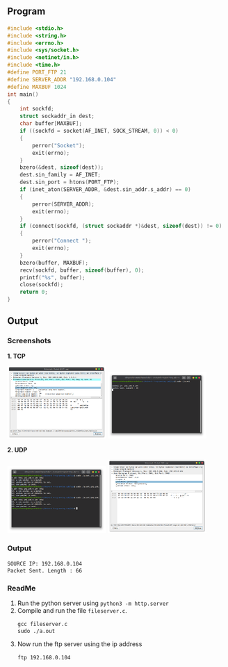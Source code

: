 ## Program

```c
#include <stdio.h>
#include <string.h>
#include <errno.h>
#include <sys/socket.h>
#include <netinet/in.h>
#include <time.h>
#define PORT_FTP 21
#define SERVER_ADDR "192.168.0.104"
#define MAXBUF 1024
int main()
{
    int sockfd;
    struct sockaddr_in dest;
    char buffer[MAXBUF];
    if ((sockfd = socket(AF_INET, SOCK_STREAM, 0)) < 0)
    {
        perror("Socket");
        exit(errno);
    }
    bzero(&dest, sizeof(dest));
    dest.sin_family = AF_INET;
    dest.sin_port = htons(PORT_FTP);
    if (inet_aton(SERVER_ADDR, &dest.sin_addr.s_addr) == 0)
    {
        perror(SERVER_ADDR);
        exit(errno);
    }
    if (connect(sockfd, (struct sockaddr *)&dest, sizeof(dest)) != 0)
    {
        perror("Connect ");
        exit(errno);
    }
    bzero(buffer, MAXBUF);
    recv(sockfd, buffer, sizeof(buffer), 0);
    printf("%s", buffer);
    close(sockfd);
    return 0;
}

```

## Output

### Screenshots

**1. TCP**

<img src = "./expt11a-tcp_local1.png" width = 45% >  <img src = "./expt11a-tcp_local2.png" width = 45% >

**2. UDP**

<img src = "./expt11a-udp_remote1.png" width = 45% >  <img src = "./expt11a-udp_remote2.png" width = 45% >

### Output

```
SOURCE IP: 192.168.0.104
Packet Sent. Length : 66
```

### ReadMe

1. Run the python server using ```python3 -m http.server```
2. Compile and run the file ```fileserver.c```.
	```
	gcc fileserver.c
	sudo ./a.out
	```
3. Now run the ftp server using the ip address
	```
	ftp 192.168.0.104
	```